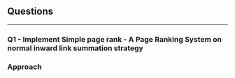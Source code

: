 ## Questions
---
### **Q1 - Implement Simple page rank** -  A Page Ranking System on normal inward link summation strategy
### Approach
